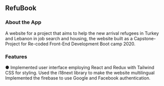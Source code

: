 ## RefuBook

### About the App

A website for a project that aims to help the new arrival refugees in Turkey and Lebanon in job search and housing, the website built as a Capstone-Project for Re-coded Front-End Development Boot camp 2020.

### Features

● Implemented user interface employing React and Redux with Tailwind CSS for styling.
Used the i18next library to make the website multilingual
Implemented the firebase to use Google and Facebook authentication.
